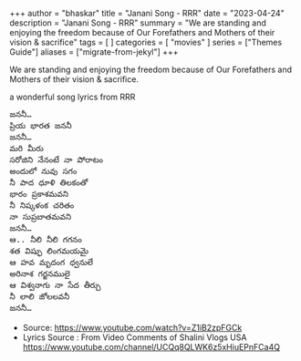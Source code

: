 +++
author = "bhaskar"
title = "Janani Song - RRR"
date = "2023-04-24"
description = "Janani Song - RRR"
summary = "We are standing and enjoying the freedom because of Our Forefathers and Mothers of their vision & sacrifice"
tags = [
]
categories = [
    "movies"
]
series = ["Themes Guide"]
aliases = ["migrate-from-jekyl"]
+++

We are standing and enjoying the freedom because of Our Forefathers and Mothers of their vision & sacrifice.

a wonderful song lyrics from RRR

<pre>
జననీ…
ప్రియ భారత జననీ
జననీ…
మరి మీరు
సరోజిని నేనంటే నా పోరాటం
అందులో నువు సగం
నీ పాద ధూళి తిలకంతో
భారం ప్రకాశమవని
నీ నిష్కళంక చరితం
నా సుప్రబాతమవని
జననీ…
ఆ.. నీలి నీలి గగనం
శత విష్ఫు లింగమయమై
ఆ హవ మృదంగ ధ్వనులే
అరినాశ గర్జనములై
ఆ విశ్వనాగు నా సేద తీర్చు
నీ లాలి జోలలవనీ
జననీ…
</pre>

- Source: https://www.youtube.com/watch?v=Z1iB2zpFGCk
- Lyrics Source : From Video Comments of Shalini Vlogs USA https://www.youtube.com/channel/UCQq8QLWK6z5xHiuEPnFCa4Q
